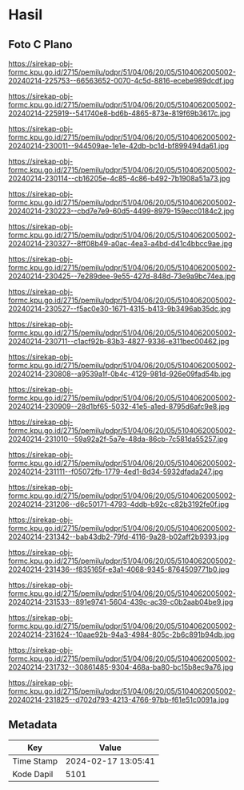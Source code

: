 # Hasil

## Foto C Plano

https://sirekap-obj-formc.kpu.go.id/2715/pemilu/pdpr/51/04/06/20/05/5104062005002-20240214-225753--66563652-0070-4c5d-8816-ecebe989dcdf.jpg

https://sirekap-obj-formc.kpu.go.id/2715/pemilu/pdpr/51/04/06/20/05/5104062005002-20240214-225919--541740e8-bd6b-4865-873e-819f69b3617c.jpg

https://sirekap-obj-formc.kpu.go.id/2715/pemilu/pdpr/51/04/06/20/05/5104062005002-20240214-230011--944509ae-1e1e-42db-bc1d-bf899494da61.jpg

https://sirekap-obj-formc.kpu.go.id/2715/pemilu/pdpr/51/04/06/20/05/5104062005002-20240214-230114--cb16205e-4c85-4c86-b492-7b1908a51a73.jpg

https://sirekap-obj-formc.kpu.go.id/2715/pemilu/pdpr/51/04/06/20/05/5104062005002-20240214-230223--cbd7e7e9-60d5-4499-8979-159ecc0184c2.jpg

https://sirekap-obj-formc.kpu.go.id/2715/pemilu/pdpr/51/04/06/20/05/5104062005002-20240214-230327--8ff08b49-a0ac-4ea3-a4bd-d41c4bbcc9ae.jpg

https://sirekap-obj-formc.kpu.go.id/2715/pemilu/pdpr/51/04/06/20/05/5104062005002-20240214-230425--7e289dee-9e55-427d-848d-73e9a9bc74ea.jpg

https://sirekap-obj-formc.kpu.go.id/2715/pemilu/pdpr/51/04/06/20/05/5104062005002-20240214-230527--f5ac0e30-1671-4315-b413-9b3496ab35dc.jpg

https://sirekap-obj-formc.kpu.go.id/2715/pemilu/pdpr/51/04/06/20/05/5104062005002-20240214-230711--c1acf92b-83b3-4827-9336-e311bec00462.jpg

https://sirekap-obj-formc.kpu.go.id/2715/pemilu/pdpr/51/04/06/20/05/5104062005002-20240214-230808--a9539a1f-0b4c-4129-981d-926e09fad54b.jpg

https://sirekap-obj-formc.kpu.go.id/2715/pemilu/pdpr/51/04/06/20/05/5104062005002-20240214-230909--28d1bf65-5032-41e5-a1ed-8795d6afc9e8.jpg

https://sirekap-obj-formc.kpu.go.id/2715/pemilu/pdpr/51/04/06/20/05/5104062005002-20240214-231010--59a92a2f-5a7e-48da-86cb-7c581da55257.jpg

https://sirekap-obj-formc.kpu.go.id/2715/pemilu/pdpr/51/04/06/20/05/5104062005002-20240214-231111--f05072fb-1779-4ed1-8d34-5932dfada247.jpg

https://sirekap-obj-formc.kpu.go.id/2715/pemilu/pdpr/51/04/06/20/05/5104062005002-20240214-231206--d6c50171-4793-4ddb-b92c-c82b3192fe0f.jpg

https://sirekap-obj-formc.kpu.go.id/2715/pemilu/pdpr/51/04/06/20/05/5104062005002-20240214-231342--bab43db2-79fd-4116-9a28-b02aff2b9393.jpg

https://sirekap-obj-formc.kpu.go.id/2715/pemilu/pdpr/51/04/06/20/05/5104062005002-20240214-231436--f835165f-e3a1-4068-9345-8764509771b0.jpg

https://sirekap-obj-formc.kpu.go.id/2715/pemilu/pdpr/51/04/06/20/05/5104062005002-20240214-231533--891e9741-5604-439c-ac39-c0b2aab04be9.jpg

https://sirekap-obj-formc.kpu.go.id/2715/pemilu/pdpr/51/04/06/20/05/5104062005002-20240214-231624--10aae92b-94a3-4984-805c-2b6c891b94db.jpg

https://sirekap-obj-formc.kpu.go.id/2715/pemilu/pdpr/51/04/06/20/05/5104062005002-20240214-231732--30861485-9304-468a-ba80-bc15b8ec9a76.jpg

https://sirekap-obj-formc.kpu.go.id/2715/pemilu/pdpr/51/04/06/20/05/5104062005002-20240214-231825--d702d793-4213-4766-97bb-f61e51c0091a.jpg


## Metadata

| Key        | Value               |
| ---------- | ------------------- |
| Time Stamp | 2024-02-17 13:05:41 |
| Kode Dapil | 5101                |



